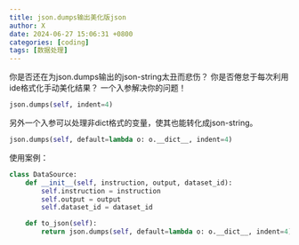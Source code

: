 ```yaml
---
title: json.dumps输出美化版json
author: X
date: 2024-06-27 15:06:31 +0800
categories: [coding]
tags: [数据处理]
---
```


你是否还在为json.dumps输出的json-string太丑而悲伤？
你是否倦怠于每次利用ide格式化手动美化结果？
一个入参解决你的问题！

```python
json.dumps(self, indent=4)
```

另外一个入参可以处理非dict格式的变量，使其也能转化成json-string。

```python
json.dumps(self, default=lambda o: o.__dict__, indent=4)
```

使用案例：

```python
class DataSource:
    def __init__(self, instruction, output, dataset_id):
        self.instruction = instruction
        self.output = output
        self.dataset_id = dataset_id

    def to_json(self):
        return json.dumps(self, default=lambda o: o.__dict__, indent=4)
```
